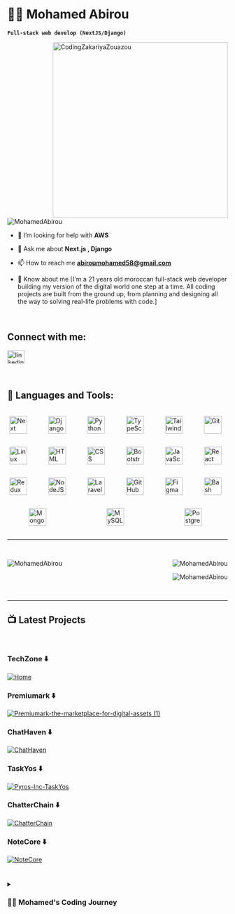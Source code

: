 # 🏄‍♂️ Mohamed Abirou

**`Full-stack web develop (NextJS/Django)`**

<img align="right" alt="CodingZakariyaZouazou" width="400" src="https://i.giphy.com/media/qgQUggAC3Pfv687qPC/giphy.webp"/>

<p align="left"> <img src="https://komarev.com/ghpvc/?username=MohamedAbirou&label=Profile%20views&color=brightgreen&style=plastic" alt="MohamedAbirou" /> </p>

- 🤝 I’m looking for help with **AWS**

- 💬 Ask me about **Next.js , Django**

- 📫 How to reach me **abiroumohamed58@gmail.com**

- 📄 Know about me [I'm a 21 years old moroccan full-stack web developer building my version of the digital world one step at a time. All coding projects are built from the ground up, from planning and designing all the way to solving real-life problems with code.]

<br />

## Connect with me:
<p align="left">
<a href="https://www.linkedin.com/in/mohamed-abirou-34ba39241/" target="blank"><img align="center" src="https://raw.githubusercontent.com/rahuldkjain/github-profile-readme-generator/master/src/images/icons/Social/linked-in-alt.svg" alt="linkedin.com/in/mohamed-abirou-920b93258" height="30" width="40" /></a>
</p>

<br />

## 🧰 Languages and Tools:
<br />
<div style="display: flex; flex-wrap: wrap; justify-content: space-around; gap: 30px;">
 <img  alt="Next" width="40px" style="padding-right:10px;" src="https://cdn.jsdelivr.net/gh/devicons/devicon/icons/nextjs/nextjs-original.svg" />
 <img  alt="Django" width="40px" style="padding-right:10px;" src="https://cdn.jsdelivr.net/gh/devicons/devicon/icons/django/django-plain.svg" />
 <img  alt="Python" width="40px" style="padding-right:10px;" src="https://cdn.jsdelivr.net/gh/devicons/devicon/icons/python/python-original.svg" />
 <img  alt="TypeScript" width="40px" style="padding-right:10px;" src="https://cdn.jsdelivr.net/gh/devicons/devicon/icons/typescript/typescript-plain.svg" />
 <img  alt="TailwindCSS" width="40px" style="padding-right:10px;" src="https://cdn.jsdelivr.net/gh/devicons/devicon/icons/tailwindcss/tailwindcss-plain.svg" />
 <img  alt="Git" width="40px" style="padding-right:10px;" src="https://cdn.jsdelivr.net/gh/devicons/devicon/icons/git/git-original.svg" />
 <img  alt="Linux" width="40px" style="padding-right:10px;" src="https://cdn.jsdelivr.net/gh/devicons/devicon/icons/linux/linux-original.svg" />
 <img  alt="HTML" width="40px" style="padding-right:10px;" src="https://cdn.jsdelivr.net/gh/devicons/devicon/icons/html5/html5-plain.svg" />
 <img  alt="CSS" width="40px" style="padding-right:10px;" src="https://cdn.jsdelivr.net/gh/devicons/devicon/icons/css3/css3-plain.svg" />
 <img  alt="Bootstrap" width="40px" style="padding-right:10px;" src="https://cdn.jsdelivr.net/gh/devicons/devicon/icons/bootstrap/bootstrap-original.svg" />
 <img  alt="JavaScript" width="40px" style="padding-right:10px;" src="https://cdn.jsdelivr.net/gh/devicons/devicon/icons/javascript/javascript-original.svg" />
 <img  alt="React" width="40px" style="padding-right:10px;" src="https://cdn.jsdelivr.net/gh/devicons/devicon/icons/react/react-original.svg" />
 <img  alt="Redux" width="40px" style="padding-right:10px;" src="https://cdn.jsdelivr.net/gh/devicons/devicon/icons/redux/redux-original.svg" />
 <img  alt="NodeJS" width="40px" style="padding-right:10px;" src="https://cdn.jsdelivr.net/gh/devicons/devicon/icons/nodejs/nodejs-original.svg" />
 <img  alt="Laravel" width="40px" style="padding-right:10px;" src="https://cdn.jsdelivr.net/gh/devicons/devicon/icons/laravel/laravel-plain-wordmark.svg" />          
 <img  alt="GitHub" width="40px" style="padding-right:10px;" src="https://cdn.jsdelivr.net/gh/devicons/devicon/icons/github/github-original.svg" />
 <img  alt="Figma" width="40px" style="padding-right:10px;" src="https://cdn.jsdelivr.net/gh/devicons/devicon/icons/figma/figma-original.svg" />
 <img  alt="Bash" width="40px" style="padding-right:10px;" src="https://cdn.jsdelivr.net/gh/devicons/devicon/icons/bash/bash-original.svg" />
 <img  alt="MongoDB" width="40px" style="padding-right:10px;" src="https://cdn.jsdelivr.net/gh/devicons/devicon/icons/mongodb/mongodb-plain-wordmark.svg" /> 
 <img  alt="MySQL" width="40px" style="padding-right:10px;" src="https://cdn.jsdelivr.net/gh/devicons/devicon/icons/mysql/mysql-original.svg" />
 <img  alt="PostgreSQL" width="40px" style="padding-right:10px;" src="https://cdn.jsdelivr.net/gh/devicons/devicon/icons/postgresql/postgresql-original-wordmark.svg" />
</div>

<br />

---

<br />

<p><img align="left" src="https://github-readme-stats.vercel.app/api/top-langs?username=MohamedAbirou&show_icons=true&locale=en&layout=compact&theme=radical" alt="MohamedAbirou" /></p>

<p align="right"><img src="https://github-readme-stats.vercel.app/api?username=MohamedAbirou&show_icons=true&locale=en&theme=radical" alt="MohamedAbirou" /></p>

<p align="right"><img src="https://github-readme-streak-stats.herokuapp.com/?user=MohamedAbirou&theme=radical" alt="MohamedAbirou" /></p>



<br />

---


## 📺 Latest Projects

<br />

<!-- BEGIN PROJECTS-CARDS -->
### TechZone ⬇️
 [![Home](https://github.com/MohamedAbirou/MohamedAbirou/assets/109366637/68385dae-3763-4acd-9539-1fb4d3636f49)](https://e-commerce-bef46e4.payloadcms.app/)
<br />

### Premiumark ⬇️
[![Premiumark-the-marketplace-for-digital-assets (1)](https://github.com/MohamedAbirou/premiumark/assets/109366637/10a3b43d-8fa8-40c5-9160-ae99a05d3616)](https://premiumark-production.up.railway.app/)
<br />

### ChatHaven ⬇️
[![ChatHaven](https://github.com/Liam-Piro/ChatHaven/assets/109366637/71d759d3-e3ee-4a81-a2d1-9f814ac0391b)](https://chathaven-production.up.railway.app/)
<br />

### TaskYos ⬇️
[![Pyros-Inc-TaskYos](https://github.com/Liam-Piro/TaskYos/assets/109366637/f6850d99-ec1a-49be-a35e-2c57bbaf14b8)](https://taskyos.vercel.app/)
<br />

### ChatterChain ⬇️
[![ChatterChain](https://github.com/Liam-Piro/ChatterChain/assets/109366637/b3178afc-3e67-432e-983a-f38a8b4df8e1)](https://chatter-chain.vercel.app/)
<br />

### NoteCore ⬇️
[![NoteCore](https://github.com/Liam-Piro/NoteCore/assets/109366637/15fa0c14-fc31-4062-b496-c985a9191238)](https://note-core.vercel.app/documents)
<br />
<!-- END PROJECTS-CARDS -->

#

<!-- ### 📊 Stats -->

<!-- ![Forrest's GitHub stats](https://github-readme-stats.vercel.app/api?username=forrestknight&show_icons=true&theme=gruvbox) -->

<!-- ![GitHub Streak](https://streak-stats.demolab.com?user=ForrestKnight&theme=gruvbox&border_radius=4.5) -->

#

<details>
 <summary><h3>👨‍💻 Mohamed's Coding Journey</h3></summary>
   In 2020, after graduating from high school, I embarked on a coding journey. My initial fascination was with Python, but I quickly realized the importance of a strong foundation in algorithms for effective problem-solving and code comprehension. As I delved deeper, I found myself drawn towards web development, starting with the basics - HTML, CSS, and JavaScript, which form the structure, design, and functionality of a website, respectively. Once I had a solid understanding of these core languages, I moved on to learn various frameworks and libraries like Bootstrap, TailwindCSS, ShadcnUI, ReactJS, Redux, and Laravel. On the back-end side, I learned MySQL and PostgreSQL, which allowed me to handle data storage and management effectively. Alongside, I familiarized myself with Figma for designing website templates and the Agile methodology for effective project management. Throughout this journey, I honed my problem-solving techniques and communication skills, including emotional intelligence, which are crucial in the tech industry. Eventually, I decided to specialize in NextJS and Django, leading me to become a Next.js/Django web developer. Now, in my final year of my bachelor’s degree, I find myself at a crossroads. I’ve learned so much, yet there’s still so much more to explore. It’s time to get uncomfortable again, to challenge myself and fulfill the dream I had when I started - to build something of my own. And so, the journey continues…
